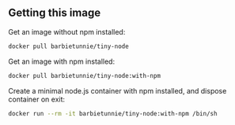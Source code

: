 ## Getting this image

Get an image without npm installed:

```sh
docker pull barbietunnie/tiny-node
```

Get an image with npm installed:

```sh
docker pull barbietunnie/tiny-node:with-npm
```

Create a minimal node.js container with npm installed, and dispose container on exit:

```sh
docker run --rm -it barbietunnie/tiny-node:with-npm /bin/sh
```
